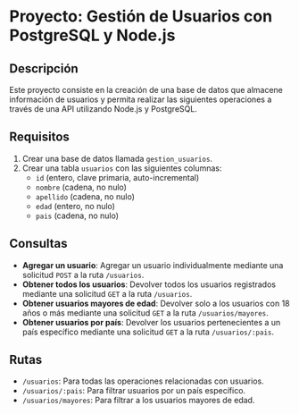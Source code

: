 # Proyecto: Gestión de Usuarios con PostgreSQL y Node.js

## Descripción

Este proyecto consiste en la creación de una base de datos que almacene información de usuarios y permita realizar las siguientes operaciones a través de una API utilizando Node.js y PostgreSQL.

## Requisitos

1. Crear una base de datos llamada `gestion_usuarios`.
2. Crear una tabla `usuarios` con las siguientes columnas:
   - `id` (entero, clave primaria, auto-incremental)
   - `nombre` (cadena, no nulo)
   - `apellido` (cadena, no nulo)
   - `edad` (entero, no nulo)
   - `pais` (cadena, no nulo)

## Consultas

- **Agregar un usuario**: Agregar un usuario individualmente mediante una solicitud `POST` a la ruta `/usuarios`.
- **Obtener todos los usuarios**: Devolver todos los usuarios registrados mediante una solicitud `GET` a la ruta `/usuarios`.
- **Obtener usuarios mayores de edad**: Devolver solo a los usuarios con 18 años o más mediante una solicitud `GET` a la ruta `/usuarios/mayores`.
- **Obtener usuarios por país**: Devolver los usuarios pertenecientes a un país específico mediante una solicitud `GET` a la ruta `/usuarios/:pais`.

## Rutas

- `/usuarios`: Para todas las operaciones relacionadas con usuarios.
- `/usuarios/:pais`: Para filtrar usuarios por un país específico.
- `/usuarios/mayores`: Para filtrar a los usuarios mayores de edad.
